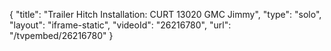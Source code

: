 {
    "title": "Trailer Hitch Installation: CURT 13020 GMC Jimmy",
    "type": "solo",
    "layout": "iframe-static",
    "videoId": "26216780",
    "url": "\/tvpembed\/26216780"
}